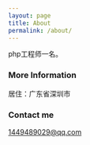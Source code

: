```yaml
---
layout: page
title: About
permalink: /about/
---
```


php工程师一名。

### More Information

居住：广东省深圳市

### Contact me

[1449489029@qq.com](mailto:1449489029@qq.com)
